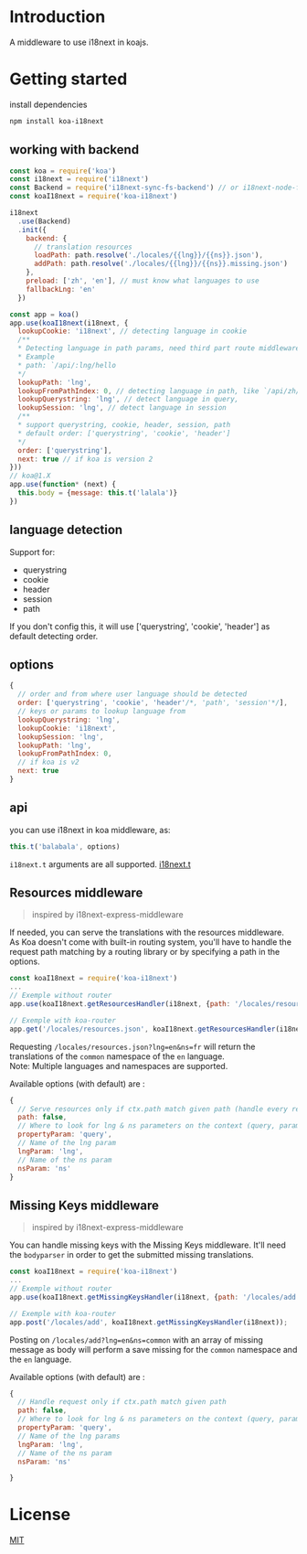 # Introduction
A middleware to use i18next in koajs.

# Getting started
install dependencies
```bash
npm install koa-i18next
```
## working with backend

```javascript
const koa = require('koa')
const i18next = require('i18next')
const Backend = require('i18next-sync-fs-backend') // or i18next-node-fs-backend
const koaI18next = require('koa-i18next')

i18next
  .use(Backend)
  .init({
    backend: {
      // translation resources
      loadPath: path.resolve('./locales/{{lng}}/{{ns}}.json'),
      addPath: path.resolve('./locales/{{lng}}/{{ns}}.missing.json')
    },
    preload: ['zh', 'en'], // must know what languages to use
    fallbackLng: 'en'
  })

const app = koa()
app.use(koaI18next(i18next, {
  lookupCookie: 'i18next', // detecting language in cookie
  /**
  * Detecting language in path params, need third part route middleware.
  * Example
  * path: `/api/:lng/hello
  */
  lookupPath: 'lng',
  lookupFromPathIndex: 0, // detecting language in path, like `/api/zh/hello` which `zh` is the language and the index is 1
  lookupQuerystring: 'lng', // detect language in query,
  lookupSession: 'lng', // detect language in session
  /**
  * support querystring, cookie, header, session, path
  * default order: ['querystring', 'cookie', 'header']
  */
  order: ['querystring'],
  next: true // if koa is version 2
}))
// koa@1.X
app.use(function* (next) {
  this.body = {message: this.t('lalala')}
})
```

## language detection

Support for:
- querystring
- cookie
- header
- session
- path

If you don't config this, it will use ['querystring', 'cookie', 'header'] as default  detecting order.

## options

```javascript
{
  // order and from where user language should be detected
  order: ['querystring', 'cookie', 'header'/*, 'path', 'session'*/],
  // keys or params to lookup language from
  lookupQuerystring: 'lng',
  lookupCookie: 'i18next',
  lookupSession: 'lng',
  lookupPath: 'lng',
  lookupFromPathIndex: 0,
  // if koa is v2
  next: true
}
```

## api
you can use i18next in koa middleware, as:

```javascript
this.t('balabala', options)
```

`i18next.t` arguments are all supported. [i18next.t](http://i18next.com/docs/api/#t)


## Resources middleware
> inspired by i18next-express-middleware

If needed, you can serve the translations with the resources middleware.  
As Koa doesn't come with built-in routing system, you'll have to handle the request path matching by a routing library or by specifying a path in the options.

```javascript
const koaI18next = require('koa-i18next')
...
// Exemple without router
app.use(koaI18next.getResourcesHandler(i18next, {path: '/locales/resources.json'}));

// Exemple with koa-router
app.get('/locales/resources.json', koaI18next.getResourcesHandler(i18next));
```

Requesting `/locales/resources.json?lng=en&ns=fr` will return the translations of the `common` namespace of the `en` language.  
Note:  Multiple languages and namespaces are supported.  

Available options (with default) are :  
```javascript
{
  // Serve resources only if ctx.path match given path (handle every request by default)
  path: false, 
  // Where to look for lng & ns parameters on the context (query, params, ...)
  propertyParam: 'query',   
  // Name of the lng param
  lngParam: 'lng',
  // Name of the ns param
  nsParam: 'ns'
}
```

## Missing Keys middleware
> inspired by i18next-express-middleware

You can handle missing keys with the Missing Keys middleware. It'll need the `bodyparser` in order to get the submitted missing translations.

```javascript
const koaI18next = require('koa-i18next')
...
// Exemple without router
app.use(koaI18next.getMissingKeysHandler(i18next, {path: '/locales/add'}));

// Exemple with koa-router
app.post('/locales/add', koaI18next.getMissingKeysHandler(i18next));
```

Posting on `/locales/add?lng=en&ns=common` with an array of missing message as body will perform a save missing for the `common` namespace and the `en` language.

Available options (with default) are :  
```javascript
{
  // Handle request only if ctx.path match given path 
  path: false, 
  // Where to look for lng & ns parameters on the context (query, params, ...)
  propertyParam: 'query',   
  // Name of the lng params
  lngParam: 'lng',
  // Name of the ns param
  nsParam: 'ns'

}
```

# License
[MIT](http://opensource.org/licenses/MIT)
